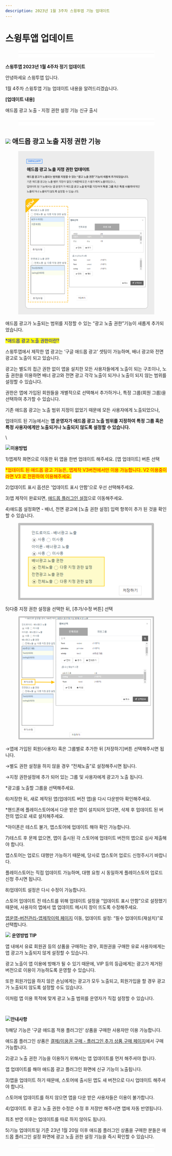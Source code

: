 ```yaml
---
description: 2023년 1월 3주차 스윙투앱 기능 업데이트
---
```


# 스윙투앱 업데이트



<figure><img src=".gitbook/assets/구분선.PNG" alt=""><figcaption></figcaption></figure>

**스윙투앱 2023년 1월 4주차 정기 업데이트**

안녕하세요 스윙투앱 입니다.

1월 4주차 스윙투앱 기능 업데이트 내용을 알려드리겠습니다.



**\[업데이트 내용]**

애드몹 광고 노출 - 지정 권한 설정 기능 신규 출시

<figure><img src=".gitbook/assets/구분선.PNG" alt=""><figcaption></figcaption></figure>

## ![](https://wp.swing2app.co.kr/wp-content/uploads/2018/09/%EB%8B%A8%EB%9D%BD1-1.png) **애드몹 광고 노출 지정 권한 기능**

<figure><img src=".gitbook/assets/애드몹노출권한.png" alt=""><figcaption></figcaption></figure>

애드몹 광고가 노출되는 범위를 지정할 수 있는 “광고 노출 권한”기능이 새롭게 추가되었습니다.&#x20;

<mark style="color:blue;">\*애드몹 광고 노출 권한이란?</mark>

스윙투앱에서 제작한 앱 광고는 ‘구글 애드몹 광고’ 셋팅이 가능하며, 배너 광고와 전면 광고로 노출이 되고 있습니다.

광고는 별도의 접근 권한 없이 앱을 설치한 모든 사용자들에게 노출이 되는 구조이나, 노출 권한을 이용하면 배너 광고와 전면 광고 각각 노출이 되거나 노출이 되지 않는 범위를 설정할 수 있습니다.&#x20;

권한은 앱에 가입된 회원들을 개별적으로 선택해서 추가하거나, 특정 그룹(회원 그룹)을 선택하여 추가할 수 있습니다.&#x20;

기존 애드몹 광고는 노출 범위 지정이 없었기 때문에 모든 사용자에게 노출되었으나,

업데이트 된 기능에서는 **앱 운영자가 애드몹 광고 노출 범위를 지정하여 특정 그룹 혹은 특정 사용자에게만 노출되거나 노출되지 않도록 설정할 수 있습니다.**&#x20;

\


![](.gitbook/assets/question-\(1\).png)**이용방법**

1\)앱제작 화면으로 이동한 뒤 앱을 한번 업데이트 해주세요. \[앱 업데이트] 버튼 선택

<mark style="color:red;">\*업데이트 된 애드몹 광고 기능은, 앱제작 V3버전에서만 이용 가능합니다. V2 이용중이라면 V3 로 전환하여 이용해주세요.</mark>

2\)업데이트 표시 옵션은 '업데이트 표시 안함'으로 우선 선택해주세요.

3\)앱 제작이 완료되면, [애드몹 플러그인 설정](http://www.swing2app.co.kr/view/app\_plugin\_by\_admob)으로 이동해주세요.

4\)애드몹 설정화면 - 배너, 전면 광고에 \[노출 권한 설정] 입력 항목이 추가 된 것을 확인할 수 있습니다.

<figure><img src=".gitbook/assets/이미지 17.png" alt=""><figcaption></figcaption></figure>

5\)다중 지정 권한 설정을 선택한 뒤, \[추가/수정 버튼] 선택

<figure><img src=".gitbook/assets/이미지 16.png" alt=""><figcaption></figcaption></figure>

→앱에 가입된 회원(사용자) 혹은 그룹별로 추가한 뒤 \[저장하기]버튼 선택해주시면 됩니다.

→별도 권한 설정을 하지 않을 경우 “전체노출”로 설정해주시면 됩니다.&#x20;

→지정 권한설정에 추가 되어 있는 그룹 및 사용자에게 광고가 노출 됩니다.&#x20;

\*광고를 노출할 그룹을 선택해주세요.&#x20;

6\)저장한 뒤, 새로 제작된 앱(업데이트 버전 앱)을 다시 다운받아 확인해주세요.

\*핸드폰에 플레이스토어에서 다운 받은 앱이 설치되어 있다면, 삭제 후 업데이트 된 버전의 앱으로 새로 설치해주세요.&#x20;

\*아이폰은 테스트 불가, 앱스토어에 업데이트 해야 확인 가능합니다.&#x20;

7\)테스트 후 문제 없으면, 앱이 출시된 각 스토어에 업데이트 버전의 앱으로 심사 제출해야 합니다.&#x20;

앱스토어는 업로드 대행만 가능하기 때문에, 당사로 앱스토어 업로드 신청주시기 바랍니다.

플레이스토어는 직접 업데이트 가능하며, 대행 요청 시 동일하게 플레이스토어 업로드 신청 주시면 됩니다.

8\)업데이트 설정은 다시 수정이 가능합니다.

스토어 업데이트 전 테스트를 위해 업데이트 설정을 “업데이트 표시 안함”으로 설정했기 때문에, 사용자의 앱에서 앱 업데이트 메시지 창이 뜨도록 수정해주세요.&#x20;

[앱운영-버전관리-앱제작이력 페이지](http://www.swing2app.co.kr/view/app\_work\_history) 이동, 업데이트 설정: “필수 업데이트(재설치)”로 선택합니다.





![](https://ncdn2.swing2app.co.kr/public/swing\_notice\_editor\_attach/10098365/20230315.png)  **운영방법 TIP**

앱 내에서 유료 회원권 등의 상품을 구매하는 경우, 회원권을 구매한 유료 사용자에게는 앱 광고가 노출되지 않게 설정할 수 있습니다.&#x20;

광고 노출이 앱 이용에 방해가 될 수 있기 때문에, VIP 등의 등급에게는 광고가 제거된 버전으로 이용이 가능하도록 운영할 수 있습니다.&#x20;

또한 회원가입을 하지 않은 손님에게는 광고가 모두 노출되고, 회원가입을 할 경우 광고가 노출되지 않도록 설정할 수도 있습니다.

이처럼 앱 이용 목적에 맞게 광고 노출 범위를 운영자가 직접 설정할 수 있습니다.&#x20;

​



![](.gitbook/assets/warning-\(2\).png)**안내사항**

1\)해당 기능은 ‘구글 애드몹 적용 플러그인’ 상품을 구매한 사용자만 이용 가능합니다.

애드몹 플러그인 상품은 [결제/이용권 구매 - 플러그인 추가 상품 구매 페이지](http://www.swing2app.co.kr/view/new\_product\_list\_by\_plugin)에서 구매 가능합니다.&#x20;

2\)광고 노출 권한 기능을 이용하기 위해서는 앱 업데이트를 먼저 해주셔야 합니다.

앱 업데이트를 해야 애드몹 광고 플러그인 화면에 신규 기능이 노출됩니다.&#x20;

3\)앱을 업데이트 하기 때문에, 스토어에 출시된 앱도 새 버전으로 다시 업데이트 해주셔야 합니다.

스토어에 업데이트를 하지 않으면 앱을 다운 받은 사용자들은 이용이 불가합니다.&#x20;

4\)업데이트 후 광고 노출 권한 수정은 수정 후 저장만 해주시면 앱에 자동 반영됩니다.

최초 반영 이후는 업데이트를 따로 하지 않아도 됩니다.&#x20;

5\)기능 업데이트일 기준 23년 1월 20일 이후 애드몹 플러그인 상품을 구매한 분들은 애드몹 플러그인 설정 화면에 광고 노출 권한 설정 기능을 즉시 확인할 수 있습니다.

<figure><img src=".gitbook/assets/구분선.PNG" alt=""><figcaption></figcaption></figure>
